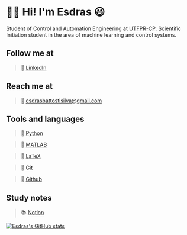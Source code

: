 # 👋🏼 Hi! I'm Esdras 😃


Student of Control and Automation Engineering at [UTFPR-CP](https://utfpr.edu.br).
Scientific Initiation student in the area of machine learning and control systems.


## Follow me at

> 🔹 [LinkedIn](https://br.linkedin.com/in/esdrasbattosti)

## Reach me at

> 📩 <esdrasbattostisilva@gmail.com>

## Tools and languages

> **🐍** [Python](https://www.python.org/)

> **🔢** [MATLAB](https://www.mathworks.com/products/matlab.html)

> **📄** [LaTeX](https://www.latex-project.org/)

> **📂** [Git](https://git-scm.com)

> **🐙** [Github](https://github.com)

## Study notes

> 📚 [Notion](https://esdrasbattosti.notion.site "My personal site")


[![Esdras's GitHub stats](https://github-readme-stats.vercel.app/api?username=ximiraxelo&hide=contribs,issues&count_private=true&show_icons=true&theme=dracula)](https://github.com/anuraghazra/github-readme-stats)

